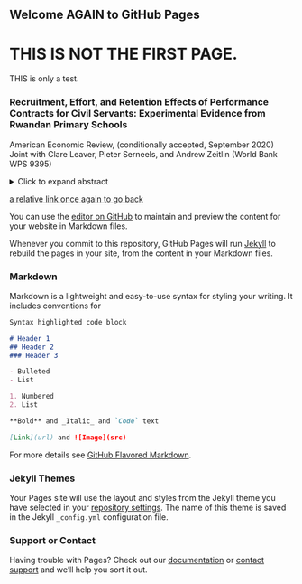 ## Welcome AGAIN to GitHub Pages

# THIS IS NOT THE FIRST PAGE.

THIS is only a test.

### Recruitment, Effort, and Retention Effects of Performance Contracts for Civil Servants: Experimental Evidence from Rwandan Primary Schools
American Economic Review, (conditionally accepted, September 2020)
Joint with Clare Leaver, Pieter Serneels, and Andrew Zeitlin
(World Bank WPS 9395)
<details>
	<summary>Click to expand abstract</summary>
	This paper reports on a two-tiered experiment designed to separately identify the selection and effort margins of pay-for-performance (P4P). At the recruitment stage, teacher labor markets were randomly assigned to a 'pay-for-percentile' or fixed-wage contract. Once recruits were placed, an unexpected, incentive-compatible, school-level re-randomization was performed, so that some teachers who applied for a fixed-wage contract ended up being paid by P4P, and vice versa. By the second year of the study, the within-year effort effect of P4P was 0.16 standard deviations of pupil learning, with the total effect rising to 0.20 standard deviations after allowing for selection.
</details>

[a relative link once again to go back](README.md)

You can use the [editor on GitHub](https://github.com/owenozier/test123/edit/main/README.md) to maintain and preview the content for your website in Markdown files.


Whenever you commit to this repository, GitHub Pages will run [Jekyll](https://jekyllrb.com/) to rebuild the pages in your site, from the content in your Markdown files.

### Markdown

Markdown is a lightweight and easy-to-use syntax for styling your writing. It includes conventions for

```markdown
Syntax highlighted code block

# Header 1
## Header 2
### Header 3

- Bulleted
- List

1. Numbered
2. List

**Bold** and _Italic_ and `Code` text

[Link](url) and ![Image](src)
```

For more details see [GitHub Flavored Markdown](https://guides.github.com/features/mastering-markdown/).

### Jekyll Themes

Your Pages site will use the layout and styles from the Jekyll theme you have selected in your [repository settings](https://github.com/owenozier/test123/settings). The name of this theme is saved in the Jekyll `_config.yml` configuration file.

### Support or Contact

Having trouble with Pages? Check out our [documentation](https://docs.github.com/categories/github-pages-basics/) or [contact support](https://github.com/contact) and we’ll help you sort it out.

